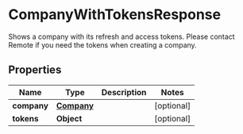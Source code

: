 

# CompanyWithTokensResponse

Shows a company with its refresh and access tokens. Please contact Remote if you need the tokens when creating a company.

## Properties

| Name | Type | Description | Notes |
|------------ | ------------- | ------------- | -------------|
|**company** | [**Company**](Company.md) |  |  [optional] |
|**tokens** | **Object** |  |  [optional] |



